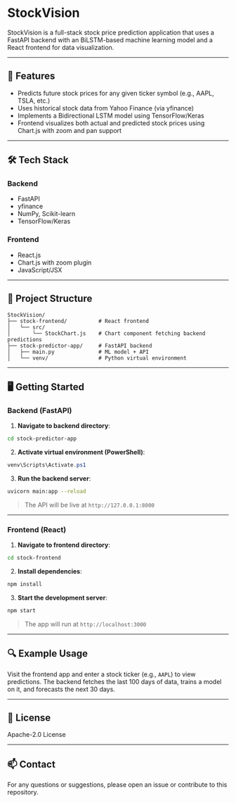 
# StockVision

StockVision is a full-stack stock price prediction application that uses a FastAPI backend with an BiLSTM-based machine learning model and a React frontend for data visualization.

---

## 🚀 Features

- Predicts future stock prices for any given ticker symbol (e.g., AAPL, TSLA, etc.)
- Uses historical stock data from Yahoo Finance (via yfinance)
- Implements a Bidirectional LSTM model using TensorFlow/Keras
- Frontend visualizes both actual and predicted stock prices using Chart.js with zoom and pan support

---

## 🛠️ Tech Stack

### Backend
- FastAPI
- yfinance
- NumPy, Scikit-learn
- TensorFlow/Keras

### Frontend
- React.js
- Chart.js with zoom plugin
- JavaScript/JSX

---

## 🧪 Project Structure

```
StockVision/
├── stock-frontend/          # React frontend
│   └── src/
│       └── StockChart.js    # Chart component fetching backend predictions
├── stock-predictor-app/     # FastAPI backend
│   ├── main.py              # ML model + API
│   └── venv/                # Python virtual environment
```

---

## 🖥️ Getting Started

### Backend (FastAPI)

1. **Navigate to backend directory**:
```bash
cd stock-predictor-app
```

2. **Activate virtual environment (PowerShell)**:
```powershell
venv\Scripts\Activate.ps1
```

3. **Run the backend server**:
```bash
uvicorn main:app --reload
```

> The API will be live at `http://127.0.0.1:8000`

---

### Frontend (React)

1. **Navigate to frontend directory**:
```bash
cd stock-frontend
```

2. **Install dependencies**:
```bash
npm install
```

3. **Start the development server**:
```bash
npm start
```

> The app will run at `http://localhost:3000`

---

## 🔍 Example Usage

Visit the frontend app and enter a stock ticker (e.g., `AAPL`) to view predictions. The backend fetches the last 100 days of data, trains a model on it, and forecasts the next 30 days.

---

## 📄 License

Apache-2.0 License

---

## 📫 Contact

For any questions or suggestions, please open an issue or contribute to this repository.

